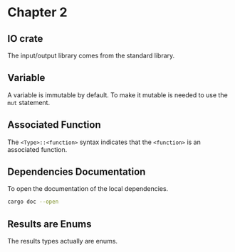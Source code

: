 # Chapter 2

## IO crate

The input/output library comes from the standard library.

## Variable

A variable is immutable by default. To make it mutable is needed to use the `mut` statement.

## Associated Function

The `<Type>::<function>` syntax indicates that the `<function>` is an associated function.

## Dependencies Documentation

To open the documentation of the local dependencies.

```sh
cargo doc --open
```

## Results are Enums

The results types actually are enums.
